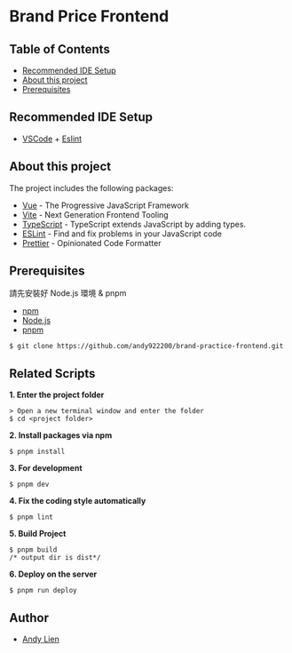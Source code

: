 # Brand Price Frontend

## Table of Contents
- [Recommended IDE Setup](#recommended-ide-setup)
- [About this project](#about-this-project)
- [Prerequisites](#prerequisites)

## Recommended IDE Setup
- [VSCode](https://code.visualstudio.com/) + [Eslint](https://marketplace.visualstudio.com/items?itemName=dbaeumer.vscode-eslint)

## About this project 
<p>The project includes the following packages:</p>

- [Vue](https://vuejs.org/) - The Progressive JavaScript Framework
- [Vite](https://vitejs.dev/) - Next Generation Frontend Tooling
- [TypeScript](https://www.typescriptlang.org/) - TypeScript extends JavaScript by adding types.
- [ESLint](https://eslint.org/) - Find and fix problems in your JavaScript code
- [Prettier](https://prettier.io/) - Opinionated Code Formatter

## Prerequisites
<p>請先安裝好 Node.js 環境 & pnpm</p>

- [npm](https://www.npmjs.com/get-npm)
- [Node.js](https://nodejs.org/en/download/)
- [pnpm](https://pnpm.io/zh-TW/)

```
$ git clone https://github.com/andy922200/brand-practice-frontend.git
```

## Related Scripts

**1. Enter the project folder**
```
> Open a new terminal window and enter the folder
$ cd <project folder>
```
**2. Install packages via npm**
```
$ pnpm install
```
**3. For development**
```
$ pnpm dev
```
**4. Fix the coding style automatically**
```
$ pnpm lint
```
**5. Build Project**
```
$ pnpm build
/* output dir is dist*/
```
**6. Deploy on the server**
```
$ pnpm run deploy
```
## Author
- [Andy Lien](https://github.com/andy922200)
